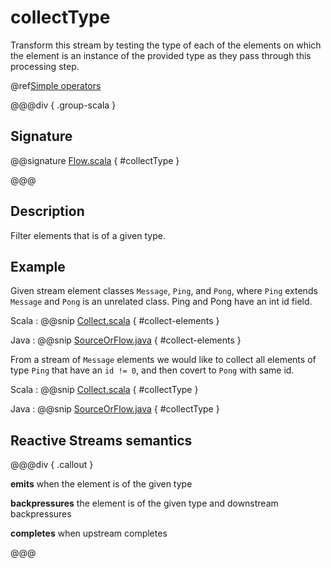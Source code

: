 # collectType 

Transform this stream by testing the type of each of the elements on which the element is an instance of the provided type as they pass through this processing step.

@ref[Simple operators](../index.md#simple-operators)

@@@div { .group-scala }

## Signature

@@signature [Flow.scala](/akka-stream/src/main/scala/akka/stream/scaladsl/Flow.scala) { #collectType }

@@@

## Description

Filter elements that is of a given type.

## Example

Given stream element classes `Message`, `Ping`, and `Pong`, where `Ping` extends `Message` and `Pong` is an
unrelated class. Ping and Pong have an int id field.

Scala
:   @@snip [Collect.scala](/akka-docs/src/test/scala/docs/stream/operators/sourceorflow/Collect.scala) { #collect-elements }

Java
:   @@snip [SourceOrFlow.java](/akka-docs/src/test/java/jdocs/stream/operators/SourceOrFlow.java) { #collect-elements }


From a stream of `Message` elements we would like to collect all elements of type `Ping` that have an `id != 0`,
and then covert to `Pong` with same id.

Scala
:   @@snip [Collect.scala](/akka-docs/src/test/scala/docs/stream/operators/sourceorflow/Collect.scala) { #collectType }

Java
:   @@snip [SourceOrFlow.java](/akka-docs/src/test/java/jdocs/stream/operators/SourceOrFlow.java) { #collectType }

## Reactive Streams semantics

@@@div { .callout }

**emits** when the element is of the given type

**backpressures** the element is of the given type and downstream backpressures

**completes** when upstream completes

@@@
